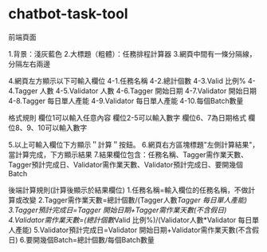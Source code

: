 # chatbot-task-tool

前端頁面

1.背景：淺灰藍色
2.大標題（粗體）：任務排程計算器
3.網頁中間有一條分隔線，分隔左右兩邊

4.網頁左方顯示以下可輸入欄位
4-1.任務名稱 
4-2.總計個數
4-3.Valid 比例%
4-4.Tagger 人數
4-5.Validator 人數 
4-6.Tagger 開始日期
4-7.Validator 開始日期 
4-8.Tagger 每日單人產能
4-9.Validator 每日單人產能
4-10.每個Batch數量

格式規則
欄位1可以輸入任意內容
欄位2-5可以輸入數字
欄位6、7為日期格式
欄位8、9、10可以輸入數字

5.以上可輸入欄位下方顯示＂計算＂按鈕。
6.網頁右方區塊標題"左側計算結果"，當計算完成，下方顯示結果
7.結果欄位包含：任務名稱、Tagger需作業天數、Tagger預計完成日、Validator需作業天數、Validator預計完成日、要開幾個Batch


後端計算規則(計算後顯示於結果欄位)
1.任務名稱=輸入欄位的任務名稱，不做計算或改變
2.Tagger需作業天數=總計個數/(Tagger人數*Tagger 每日單人產能)
3.Tagger預計完成日=Tagger 開始日期+Tagger需作業天數(不含假日)
4.Validator需作業天數=(總計個數*Valid 比例%)/(Validator人數*Validator 每日單人產能)
5.Validator預計完成日=Validator 開始日期+Validator需作業天數(不含假日)
6.要開幾個Batch=總計個數/每個Batch數量

